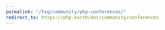 ```yaml
---
permalink: "/faq/community/php-conferences/"
redirect_to: https://php.earth/doc/community/conferences
---
```

